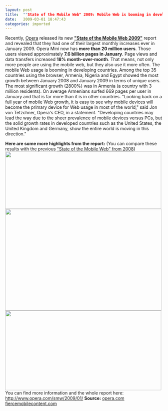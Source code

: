 ```yaml
---
layout: post
title:  ""State of the Mobile Web" 2009: Mobile Web is booming in developing countries"
date:   2009-03-01 18:47:43
categories: imported
---
```

Recently, [Opera][1] released its new [**"State of the Mobile Web 2009"**][2] report and revealed that they had one of their largest monthly increases ever in January 2009. Opera Mini now has **more than 20 million users**. Those users viewed approximately **7.6 billion pages in January**. Page views and data transfers increased **18% month-over-month**. That means, not only more people are using the mobile web, but they also use it more often. The mobile Web usage is booming in developing countries. Among the top 35 countries using the browser, Armenia, Nigeria and Egypt showed the most growth between January 2008 and January 2009 in terms of unique users. The most significant growth (2800%) was in Armenia (a country with 3 million residents). On average Armenians surfed 669 pages per user in January and that is far more than it is in other countries. "Looking back on a full year of mobile Web growth, it is easy to see why mobile devices will become the primary device for Web usage in most of the world," said Jon von Tetzchner, Opera's CEO, in a statement. "Developing countries may lead the way due to the sheer prevalence of mobile devices versus PCs, but the solid growth rates in developed countries such as the United States, the United Kingdom and Germany, show the entire world is moving in this direction." <!--more-->

**Here are some more highlights from the report:** (You can compare these results with the previous ["State of the Mobile Web" from 2008][3]) [<img class="alignnone size-full wp-image-282" title="state_mobile_web_2009_highlights" src="http://www.pavingways.com/wp-content/uploads/state_mobile_web_2009_highlights.jpg" alt="" width="499" height="183" />][4] [<img class="alignnone size-full wp-image-283" title="state_mobile_web_2009_pages" src="http://www.pavingways.com/wp-content/uploads/state_mobile_web_2009_pages.jpg" alt="" width="500" height="325" />][5] [<img class="alignnone size-full wp-image-285" title="state_mobile_web_2009_users" src="http://www.pavingways.com/wp-content/uploads/state_mobile_web_2009_users.jpg" alt="" width="499" height="254" />][6] You can find more information and the whole report here: <http://www.opera.com/smw/2009/01/> **Source:** [opera.com][2] [fiercemobilecontent.com][7]

[1]: http://www.opera.com/
[2]: http://www.opera.com/smw/2009/01/
[3]: http://www.pavingways.com/opera-releases-state-of-the-mobile-web_171.html
[4]: http://www.pavingways.com/wp-content/uploads/state_mobile_web_2009_highlights.jpg
[5]: http://www.pavingways.com/wp-content/uploads/state_mobile_web_2009_pages.jpg
[6]: http://www.pavingways.com/wp-content/uploads/state_mobile_web_2009_users.jpg
[7]: http://www.fiercemobilecontent.com/story/opera-mobile-web-views-grow-18-month-over-month/2009-02-25